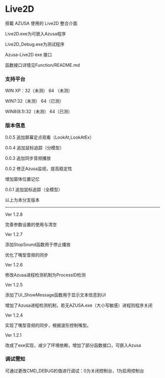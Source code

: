 Live2D
======

搭載 AZUSA 使用的 Live2D 整合介面

Live2D.exe为可嵌入Azusa程序

Live2D_Debug.exe为测试程序

Azusa-Live2D exe 接口

函数接口详情见Function/README.md

### 支持平台

WIN XP：32（未测） 64 （未测）

WIN7:32（未测） 64（已测）

WIN8(8.1):32（未测） 64（已测）

### 版本信息

0.0.5 追加屏幕定点观看（LookAt,LookAtEx）

0.0.4 追加鼠标追踪（分模型）

0.0.3 追加同步音频播放

0.0.2 修正Azusa监视，提高稳定性

增加窗体位置记忆

0.0.1 追加鼠标追踪（全模型）

以上为本分支版本

-------------------------------------------------------------------

Ver 1.2.8

完善参数设置的使用与清空

Ver 1.2.7

添加StopSound函数用于停止播放

优化了嘴型音频的同步

Ver 1.2.6

修改Azusa进程检测机制为ProcessID检测

Ver 1.2.5

添加了UI_ShowMessage函数用于显示文本信息到UI

增加了Azusa进程检测机制，若无AZUSA.exe（大小写敏感）进程则程序关闭

Ver 1.2.4

实现了嘴型音频的同步，根据波形控制嘴型。

Ver 1.2.1

改成了exe实现，减少了环境依赖，增加了部分函数接口，可嵌入Azusa

### 调试需知

可通过更改CMD_DEBUG的值进行调试：0为关闭控制台，1为启用控制台
